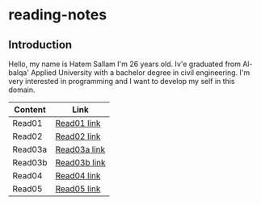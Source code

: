 # reading-notes
## Introduction
Hello, my name is Hatem Sallam I'm 26 years old. Iv'e graduated from Al-balqa' Applied University with a bachelor degree in civil engineering. I'm very interested in programming and I want to develop my self in this domain.
 
 | Content      | Link |
| ----------- | ----------- |
| Read01      | [Read01 link](Read01.md)       |
| Read02   | [Read02 link](Read02.md)       |
| Read03a   | [Read03a link](Read03a.md)       |
| Read03b   | [Read03b link](Read03b.md)       |
| Read04  | [Read04 link](read04.md)       |
| Read05  | [Read05 link](Read05.md)       |

